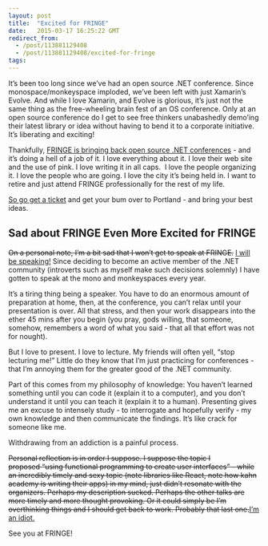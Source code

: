 ```yaml
---
layout: post
title:  "Excited for FRINGE"
date:   2015-03-17 16:25:22 GMT
redirect_from:
  - /post/113881129408
  - /post/113881129408/excited-for-fringe
tags:
---
```




It’s been too long since we’ve had an open source .NET conference. Since monospace/monkeyspace imploded, we’ve been left with just Xamarin’s Evolve. And while I love Xamarin, and Evolve is glorious, it’s just not the same thing as the free-wheeling brain fest of an OS conference. Only at an open source conference do I get to see free thinkers unabashedly demo’ing their latest library or idea without having to bend it to a corporate initiative. It’s liberating and exciting!

Thankfully, [FRINGE is bringing back open source .NET conferences](http://dotnetfringe.org) - and it’s doing a hell of a job of it. I love everything about it. I love their web site and the use of pink. I love writing it in all caps.  I love the people organizing it. I love the people who are going. I love the city it’s being held in. I want to retire and just attend FRINGE professionally for the rest of my life.

[So go get a ticket](http://dotnetfringe.org/tickets.html#ticket-types) and get your bum over to Portland - and bring your best ideas.


## Sad about FRINGE Even More Excited for FRINGE


<strike>On a personal note, I’m a bit sad that I won’t get to speak at FRINGE.</strike> [I will be speaking!](http://praeclarum.org/post/114145886388/functional-gui-apps-with-f-at-fringe) Since deciding to become an active member of the .NET community (introverts such as myself make such decisions solemnly) I have gotten to speak at the mono and monkeyspaces every year.

It’s a tiring thing being a speaker. You have to do an enormous amount of preparation at home, then, at the conference, you can’t relax until your presentation is over. All that stress, and then your work disappears into the ether 45 mins after you begin (you pray, gods willing, that someone, somehow, remembers a word of what you said - that all that effort was not for nought).

But I love to present. I love to lecture. My friends will often yell, “stop lecturing me!” Little do they know that I’m just practicing for conferences - that I’m annoying them for the greater good of the .NET community.

Part of this comes from my philosophy of knowledge: You haven’t learned something until you can code it (explain it to a computer), and you don’t understand it until you can teach it (explain it to a human). Presenting gives me an excuse to intensely study - to interrogate and hopefully verify - my own knowledge and then communicate the findings. It’s like crack for someone like me.

Withdrawing from an addiction is a painful process.

<strike>Personal reflection is in order I suppose. I suppose the topic I proposed “using functional programming to create user interfaces” - while an incredibly timely and sexy topic (note libraries like React, note how kahn academy is writing their apps) in my mind, just didn’t resonate with the organizers. Perhaps my description sucked. Perhaps the other talks are more timely and more thought provoking. Or it could simply be I’m overthinking things and I should get back to work. Probably that last one.</strike>[I’m an idiot.](http://praeclarum.org/post/114145886388/functional-gui-apps-with-f-at-fringe)

See you at FRINGE!
